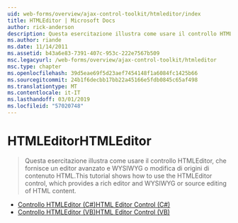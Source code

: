 ```yaml
---
uid: web-forms/overview/ajax-control-toolkit/htmleditor/index
title: HTMLEditor | Microsoft Docs
author: rick-anderson
description: Questa esercitazione illustra come usare il controllo HTMLEditor, che fornisce un editor avanzato e WYSIWYG o modifica di origini di contenuto HTML.
ms.author: riande
ms.date: 11/14/2011
ms.assetid: b43a6e83-7391-407c-953c-222e7567b509
msc.legacyurl: /web-forms/overview/ajax-control-toolkit/htmleditor
msc.type: chapter
ms.openlocfilehash: 39d5eae69f5d23aef7454148f1a6084fc1425b66
ms.sourcegitcommit: 24b1f6decbb17bb22a45166e5fdb0845c65af498
ms.translationtype: MT
ms.contentlocale: it-IT
ms.lasthandoff: 03/01/2019
ms.locfileid: "57020748"
---
```

<a name="htmleditor"></a><span data-ttu-id="92dff-103">HTMLEditor</span><span class="sxs-lookup"><span data-stu-id="92dff-103">HTMLEditor</span></span>
====================
> <span data-ttu-id="92dff-104">Questa esercitazione illustra come usare il controllo HTMLEditor, che fornisce un editor avanzato e WYSIWYG o modifica di origini di contenuto HTML.</span><span class="sxs-lookup"><span data-stu-id="92dff-104">This tutorial shows how to use the HTMLEditor control, which provides a rich editor and WYSIWYG or source editing of HTML content.</span></span>


- [<span data-ttu-id="92dff-105">Controllo HTMLEditor (C#)</span><span class="sxs-lookup"><span data-stu-id="92dff-105">HTML Editor Control (C#)</span></span>](how-do-i-use-the-html-editor-control-cs.md)
- [<span data-ttu-id="92dff-106">Controllo HTMLEditor (VB)</span><span class="sxs-lookup"><span data-stu-id="92dff-106">HTML Editor Control (VB)</span></span>](how-do-i-use-the-html-editor-control-vb.md)
